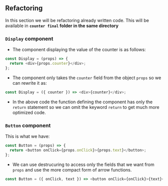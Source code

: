 ## Refactoring

In this section we will be refactoring already written code. This will be available in **`counter final` folder in the same directory**


### `Display` component

- The component displaying the value of the counter is as follows:

```js
const Display = (props) => {
  return <div>{props.counter}</div>;
};
```

- The component only takes the `counter` field from the object `props` so we can rewrite it as:

```js
const Display = ({ counter }) => <div>{counter}</div>;
```

- In the above code the function defining the component has only the `return` statement so we can omit the keyword `return` to get much more optimized code.

### `Button` component

This is what we have:

```js
const Button = (props) => {
  return <button onClick={props.onClick}>{props.text}</button>;
};
```

- We can use destrucuring to access only the fields that we want from `props` and use the more compact form of arrow functions.

```js
const Button = ({ onClick, text }) => <button onClick={onClick}>{text}</button>;
```
